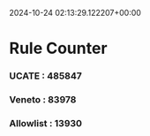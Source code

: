 2024-10-24 02:13:29.122207+00:00
# Rule Counter 
 ### UCATE : 485847

 ### Veneto : 83978

 ### Allowlist : 13930